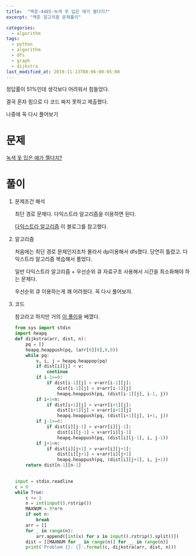```yaml
---
title:  "백준-4485-녹색 옷 입은 애가 젤다지?"
excerpt: "백준 알고리즘 문제풀이"

categories:
  - algorithm
tags:
  - python
  - algorithm
  - dfs
  - graph
  - dijkstra
last_modified_at: 2019-11-13T08:06:00-05:00
---
```


정답률이 51%인데 생각보다 어려워서 힘들었다.

결국 혼자 힘으로 다 코드 짜지 못하고 제출했다.

나중에 꼭 다시 풀어보기

# 문제

[녹색 옷 입은 애가 젤다지?](https://www.acmicpc.net/problem/4485)


# 풀이

1. 문제조건 해석

    최단 경로 문제다. 다익스트라 알고리즘을 이용하면 된다.

    [다익스트라 알고리즘](https://mattlee.tistory.com/50) 이 블로그를 참고했다.


2. 알고리즘

    처음에는 최단 경로 문제인지조차 몰라서 dp이용해서 dfs했다. 당연히 틀렸고. 다익스트라 알고리즘 복습해서 풀었다.

    일반 다익스트라 알고리즘 + 우선순위 큐 자료구조 사용해서 시간을 최소화해야 하는 문제다.

    우선순위 큐 이용하는게 꽤 어려웠다. 꼭 다시 풀어보자.


3. 코드
  
    참고라고 하지만 거의 [이 풀이](https://rebas.kr/699)을 베꼈다.
  
    ```python
    from sys import stdin
    import heapq
    def dijkstra(arr, dist, n):
        pq = []
        heapq.heappush(pq, (arr[0][0],0,0))
        while pq:
            v, i, j = heapq.heappop(pq)
            if dist[i][j] < v:
                continue
            if i-1>=0:
                if dist[i-1][j] > v+arr[i-1][j]:
                    dist[i-1][j] = v+arr[i-1][j]
                    heapq.heappush(pq, (dist[i-1][j], i-1, j))
            if i+1<n:
                if dist[i+1][j] > v+arr[i+1][j]:
                    dist[i+1][j] = v+arr[i+1][j]
                    heapq.heappush(pq, (dist[i+1][j], i+1, j))
            if j-1>=0:
                if dist[i][j-1] > v+arr[i][j-1]:
                    dist[i][j-1] = v+arr[i][j-1]
                    heapq.heappush(pq, (dist[i][j-1], i, j-1))
            if j+1<n:
                if dist[i][j+1] > v+arr[i][j+1]:
                    dist[i][j+1] = v+arr[i][j+1]
                    heapq.heappush(pq, (dist[i][j+1], i, j+1))
        return dist[n-1][n-1]
            

    input = stdin.readline
    c = 0
    while True:
        c += 1
        n = int(input().rstrip())
        MAXNUM = 9*n*n
        if not n:
            break
        arr = []
        for _ in range(n):
            arr.append([int(x) for x in input().rstrip().split()])
        dist = [[MAXNUM for _ in range(n)] for __ in range(n)]
        print('Problem {}: {}'.format(c, dijkstra(arr, dist, n)))

    ```